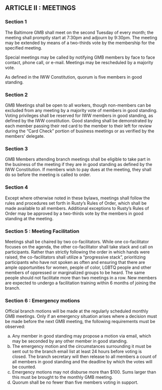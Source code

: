 ## ARTICLE II : MEETINGS

### Section 1

The Baltimore GMB shall meet on the second Tuesday of every month; the meeting shall promptly start at 7:30pm and adjourn by 9:30pm. The meeting may be extended by means of a two-thirds vote by the membership for the specified meeting. 

Special meetings may be called by notifying GMB members by face to face contact, phone call, or e-mail. Meetings may be rescheduled by a majority vote.

As defined in the IWW Constitution, quorum is five members in good standing.

### Section 2

GMB Meetings shall be open to all workers, though non-members can be excluded from any meeting by a majority vote of members in good standing. Voting privileges shall be reserved for IWW members in good standing, as defined by the IWW constitution. Good standing shall be demonstrated by each member passing their red card to the member to their left for review during the “Card Check” portion of business meetings or as verified by the members’ delegate.

### Section 3

GMB Members attending branch meetings shall be eligible to take part in the business of the meeting if they are in good standing as defined by the IWW Constitution. If members wish to pay dues at the meeting, they shall do so before the meeting is called to order.

### Section 4

Except where otherwise noted in these bylaws, meetings shall follow the rules and procedures set forth in Rusty’s Rules of Order, which shall be made available to all members. Additional exceptions to Rusty’s Rules of Order may be approved by a two-thirds vote by the members in good standing at the meeting.

### Section 5 : Meeting Facilitation

Meetings shall be chaired by two co-facilitators. While one co-facilitator focuses on the agenda, the other co-facilitator shall take stack and call on participants. Rather than strictly following the order in which hands were raised, the co-facilitators shall utilize a “progressive stack”, prioritizing participants who have not spoken as often and ensuring that there are ample opportunities for women, people of color, LGBTQ people and other members of oppressed or marginalized groups to be heard. The same people should not facilitate more than two meetings in a row. New members are expected to undergo a facilitation training within 6 months of joining the branch.

### Section 6 : Emergency motions

Official branch motions will be made at the regularly scheduled monthly GMB meetings. Only if an emergency situation arises where a decision must be made before the next GMB meeting, the following requirements must be observed:

<ol type="a">
  <li>Any member in good standing may propose a motion via email, which may be seconded by any other member in good standing.
  </li>
  <li>The emergency motion and the circumstances surrounding it must be sent out to the branch email list at least 24 hours before voting is closed. The branch secretary will then release to all members a count of all members in good standing and the deadline by which the votes will be counted.
  </li>
  <li>Emergency motions may not disburse more than $100. Sums larger than this must be brought to the monthly GMB meeting.
  </li>
  <li>Quorum shall be no fewer than five members voting in support.
  </li>
</ol>
